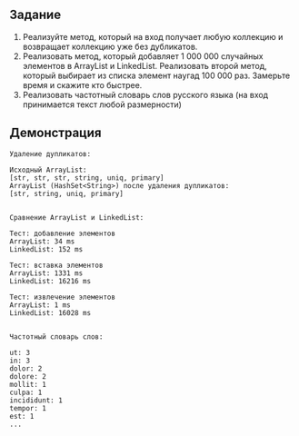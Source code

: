 ## Задание

1. Реализуйте метод, который на вход получает любую коллекцию и возвращает коллекцию
уже без дубликатов.
2. Реализовать метод, который добавляет 1 000 000 случайных элементов в ArrayList и
LinkedList. Реализовать второй метод, который выбирает из списка элемент наугад 100 000
раз. Замерьте время и скажите кто быстрее.
3. Реализовать частотный словарь слов русского языка (на вход принимается текст любой
размерности)


## Демонстрация

```
Удаление дупликатов:

Исходный ArrayList:
[str, str, str, string, uniq, primary]
ArrayList (HashSet<String>) после удаления дупликатов:
[str, string, uniq, primary]


Сравнение ArrayList и LinkedList:

Тест: добавление элементов
ArrayList: 34 ms
LinkedList: 152 ms

Тест: вставка элементов
ArrayList: 1331 ms
LinkedList: 16216 ms

Тест: извлечение элементов
ArrayList: 1 ms
LinkedList: 16028 ms


Частотный словарь слов:

ut: 3
in: 3
dolor: 2
dolore: 2
mollit: 1
culpa: 1
incididunt: 1
tempor: 1
est: 1
...
```
